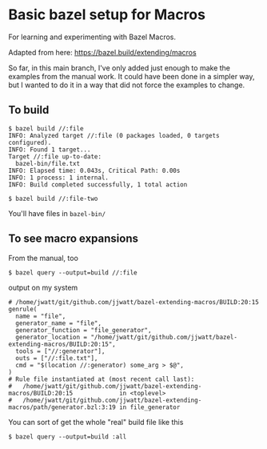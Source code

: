 # Basic bazel setup for Macros

For learning and experimenting with Bazel Macros.

Adapted from here: https://bazel.build/extending/macros

So far, in this main branch, I've only added just enough to make the
examples from the manual work. It could have been done in a simpler way,
but I wanted to do it in a way that did not force the examples to change.

## To build

```shell
$ bazel build //:file
INFO: Analyzed target //:file (0 packages loaded, 0 targets configured).
INFO: Found 1 target...
Target //:file up-to-date:
  bazel-bin/file.txt
INFO: Elapsed time: 0.043s, Critical Path: 0.00s
INFO: 1 process: 1 internal.
INFO: Build completed successfully, 1 total action
```
```shell
$ bazel build //:file-two
```

You'll have files in `bazel-bin/`

## To see macro expansions

From the manual, too

```shell
$ bazel query --output=build //:file
```

output on my system
```shell
# /home/jwatt/git/github.com/jjwatt/bazel-extending-macros/BUILD:20:15
genrule(
  name = "file",
  generator_name = "file",
  generator_function = "file_generator",
  generator_location = "/home/jwatt/git/github.com/jjwatt/bazel-extending-macros/BUILD:20:15",
  tools = ["//:generator"],
  outs = ["//:file.txt"],
  cmd = "$(location //:generator) some_arg > $@",
)
# Rule file instantiated at (most recent call last):
#   /home/jwatt/git/github.com/jjwatt/bazel-extending-macros/BUILD:20:15             in <toplevel>
#   /home/jwatt/git/github.com/jjwatt/bazel-extending-macros/path/generator.bzl:3:19 in file_generator
```

You can sort of get the whole "real" build file like this

```
$ bazel query --output=build :all
```

